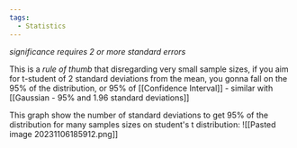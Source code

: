 ```yaml
---
tags:
  - Statistics
---
```

*significance requires 2 or more standard errors*

This is a *rule of thumb* that disregarding very small sample sizes, if you aim for t-student of 2 standard deviations from the mean, you gonna fall on the 95% of the distribution, or 95% of [[Confidence Interval]] - similar with [[Gaussian - 95% and 1.96 standard deviations]]

This graph show the number of standard deviations to get 95% of the distribution for many samples sizes on student's t distribution:
![[Pasted image 20231106185912.png]]